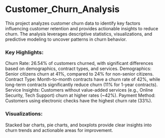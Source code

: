 # Customer_Churn_Analysis

This project analyzes customer churn data to identify key factors influencing customer retention and provides actionable insights to reduce churn. The analysis leverages descriptive statistics, visualizations, and predictive modeling to uncover patterns in churn behavior.

### Key Highlights:
Churn Rate: 26.54% of customers churned, with significant differences based on demographics, contract types, and services.
Demographics: Senior citizens churn at 41%, compared to 24% for non-senior citizens.
Contract Type: Month-to-month contracts have a churn rate of 42%, while long-term contracts significantly reduce churn (11% for 1-year contracts).
Service Insights: Customers without value-added services (e.g., Online Security, Tech Support) churn at higher rates (~42%).
Payment Method: Customers using electronic checks have the highest churn rate (33%).
### Visualizations:
Stacked bar charts, pie charts, and boxplots provide clear insights into churn trends and actionable areas for improvement.
